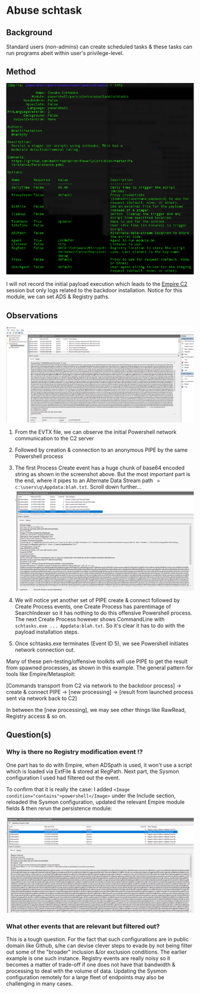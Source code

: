 # Abuse schtask
## Background
Standard users (non-admins) can create scheduled tasks & these tasks can run programs abeit within user's privilege-level.

## Method
![](img/moduleinfo.png)

I will not record the initial payload execution which leads to the [Empire C2](https://www.youtube.com/channel/UCOn5uwA42XWUnrjTilwG0xg) session but only logs related to the backdoor installation. Notice for this module, we can set ADS & Registry paths. 

## Observations
![](img/createADS.png)

1. From the EVTX file, we can observe the initial Powershell network communication to the C2 server

2. Followed by creation & connection to an anonymous PIPE by the same Powershell process

3. The first Process Create event has a huge chunk of base64 encoded string as shown in the screenshot above. But the most important part is the end, where it pipes to an Alternate Data Stream path ` > c:\users\q\Appdata:blah.txt`. Scroll down further...
![](img/createtask.png)
4. We will notice yet another set of PIPE create & connect followed by Create Process events, one Create Process has parentimage of SearchIndexer so it has nothing to do this offensive Powershell process. The next Create Process however shows CommandLine with `schtasks.exe ... Appdata:blah.txt`. So it's clear it has to do with the payload installation steps.

5. Once schtasks.exe terminates (Event ID 5), we see Powershell initiates network connection out. 

Many of these pen-testing/offensive toolkits will use PIPE to get the result from spawned processes, as shown in this example. The general pattern for tools like Empire/Metasploit:

[Commands transport from C2 via network to the backdoor process] -> create & connect PIPE -> [new processing] -> [result from launched process sent via network back to C2]

In between the [new processing], we may see other things like RawRead, Registry access & so on.

## Question(s)
### Why is there no Registry modification event !?
One part has to do with Empire, when ADSpath is used, it won't use a script which is loaded via ExtFile & stored at RegPath. Next part, the Sysmon configuration I used had filtered out the event.

To confirm that it is really the case: I added `<Image condition="contains">powershell</Image>` under the Include section, reloaded the Sysmon configuration, updated the relevant Empire module fields & then rerun the persistence module:

![](img/addregistry.png)

### What other events that are relevant but filtered out?
This is a tough question. For the fact that such configurations are in public domain like Github, s/he can devise clever steps to evade by not being filter out some of the "broader" inclusion &/or exclusion conditions. The earlier example is one such instance. Registry events are really noisy so it becomes a matter of trade-off if one does not have that bandwidth & processing to deal with the volume of data. Updating the Sysmon configuration remotely for a large fleet of endpoints may also be challenging in many cases.